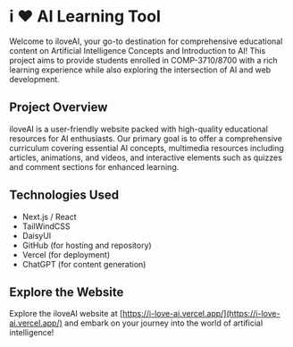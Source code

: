# i ♥ AI Learning Tool

Welcome to iloveAI, your go-to destination for comprehensive educational content on Artificial Intelligence Concepts and Introduction to AI! This project aims to provide students enrolled in COMP-3710/8700 with a rich learning experience while also exploring the intersection of AI and web development.

## Project Overview

iloveAI is a user-friendly website packed with high-quality educational resources for AI enthusiasts. Our primary goal is to offer a comprehensive curriculum covering essential AI concepts, multimedia resources including articles, animations, and videos, and interactive elements such as quizzes and comment sections for enhanced learning.

## Technologies Used

- Next.js / React
- TailWindCSS
- DaisyUI
- GitHub (for hosting and repository)
- Vercel (for deployment)
- ChatGPT (for content generation)

## Explore the Website

Explore the iloveAI website at [https://i-love-ai.vercel.app/](https://i-love-ai.vercel.app/) and embark on your journey into the world of artificial intelligence!